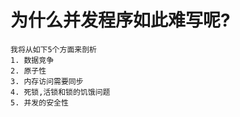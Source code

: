 # 为什么并发程序如此难写呢?
    我将从如下5个方面来剖析
    1. 数据竞争
    2. 原子性
    3. 内存访问需要同步
    4. 死锁,活锁和锁的饥饿问题
    5. 并发的安全性
